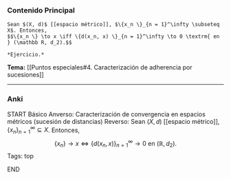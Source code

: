 ### Contenido Principal

```ad-cor
Sean $(X, d)$ [[espacio métrico]], $\{x_n \}_{n = 1}^\infty \subseteq X$. Entonces,
$$\{x_n \} \to x \iff \{d(x_n, x) \}_{n = 1}^\infty \to 0 \textrm{ en } (\mathbb R, d_2).$$
```

```ad-proof
*Ejercicio.*
```

**Tema:** [[Puntos especiales#4. Caracterización de adherencia por sucesiones]]

---
### Anki

START
Básico
Anverso: Caracterización de convergencia en espacios métricos (sucesión de distancias)
Reverso: Sean $(X, d)$ [[espacio métrico]], $\{x_n \}_{n = 1}^\infty \subseteq X$. Entonces,
$$\{x_n \} \to x \iff \{d(x_n, x) \}_{n = 1}^\infty \to 0 \textrm{ en } (\mathbb R, d_2).$$
Tags: top
<!--ID: 1729503364433-->
END
